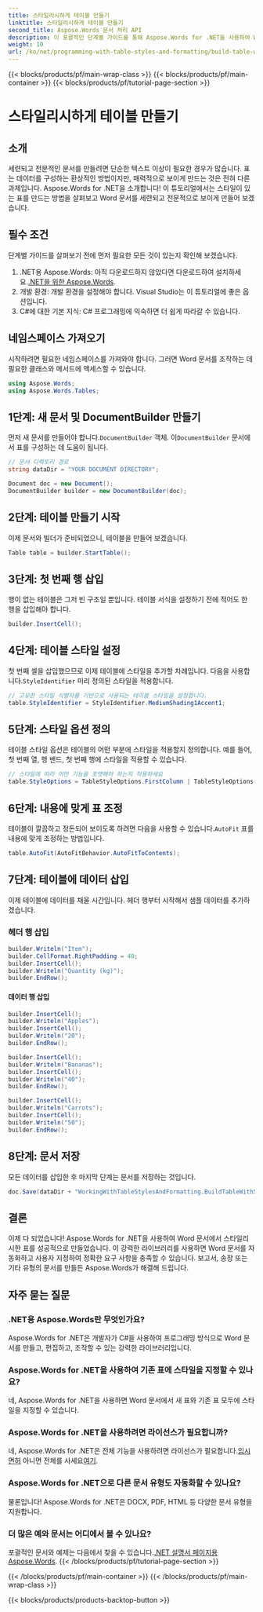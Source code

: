 ```yaml
---
title: 스타일리시하게 테이블 만들기
linktitle: 스타일리시하게 테이블 만들기
second_title: Aspose.Words 문서 처리 API
description: 이 포괄적인 단계별 가이드를 통해 Aspose.Words for .NET을 사용하여 Word 문서에서 표를 만들고 스타일을 지정하는 방법을 알아보세요.
weight: 10
url: /ko/net/programming-with-table-styles-and-formatting/build-table-with-style/
---
```


{{< blocks/products/pf/main-wrap-class >}}
{{< blocks/products/pf/main-container >}}
{{< blocks/products/pf/tutorial-page-section >}}

# 스타일리시하게 테이블 만들기

## 소개

세련되고 전문적인 문서를 만들려면 단순한 텍스트 이상이 필요한 경우가 많습니다. 표는 데이터를 구성하는 환상적인 방법이지만, 매력적으로 보이게 만드는 것은 전혀 다른 과제입니다. Aspose.Words for .NET을 소개합니다! 이 튜토리얼에서는 스타일이 있는 표를 만드는 방법을 살펴보고 Word 문서를 세련되고 전문적으로 보이게 만들어 보겠습니다.

## 필수 조건

단계별 가이드를 살펴보기 전에 먼저 필요한 모든 것이 있는지 확인해 보겠습니다.

1.  .NET용 Aspose.Words: 아직 다운로드하지 않았다면 다운로드하여 설치하세요.[.NET을 위한 Aspose.Words](https://releases.aspose.com/words/net/).
2. 개발 환경: 개발 환경을 설정해야 합니다. Visual Studio는 이 튜토리얼에 좋은 옵션입니다.
3. C#에 대한 기본 지식: C# 프로그래밍에 익숙하면 더 쉽게 따라갈 수 있습니다.

## 네임스페이스 가져오기

시작하려면 필요한 네임스페이스를 가져와야 합니다. 그러면 Word 문서를 조작하는 데 필요한 클래스와 메서드에 액세스할 수 있습니다.

```csharp
using Aspose.Words;
using Aspose.Words.Tables;
```

## 1단계: 새 문서 및 DocumentBuilder 만들기

 먼저 새 문서를 만들어야 합니다.`DocumentBuilder` 객체. 이`DocumentBuilder` 문서에서 표를 구성하는 데 도움이 됩니다.

```csharp
// 문서 디렉토리 경로
string dataDir = "YOUR DOCUMENT DIRECTORY";

Document doc = new Document();
DocumentBuilder builder = new DocumentBuilder(doc);
```

## 2단계: 테이블 만들기 시작

이제 문서와 빌더가 준비되었으니, 테이블을 만들어 보겠습니다.

```csharp
Table table = builder.StartTable();
```

## 3단계: 첫 번째 행 삽입

행이 없는 테이블은 그저 빈 구조일 뿐입니다. 테이블 서식을 설정하기 전에 적어도 한 행을 삽입해야 합니다.

```csharp
builder.InsertCell();
```

## 4단계: 테이블 스타일 설정

 첫 번째 셀을 삽입했으므로 이제 테이블에 스타일을 추가할 차례입니다. 다음을 사용합니다.`StyleIdentifier` 미리 정의된 스타일을 적용합니다.

```csharp
// 고유한 스타일 식별자를 기반으로 사용되는 테이블 스타일을 설정합니다.
table.StyleIdentifier = StyleIdentifier.MediumShading1Accent1;
```

## 5단계: 스타일 옵션 정의

테이블 스타일 옵션은 테이블의 어떤 부분에 스타일을 적용할지 정의합니다. 예를 들어, 첫 번째 열, 행 밴드, 첫 번째 행에 스타일을 적용할 수 있습니다.

```csharp
// 스타일에 따라 어떤 기능을 포맷해야 하는지 적용하세요
table.StyleOptions = TableStyleOptions.FirstColumn | TableStyleOptions.RowBands | TableStyleOptions.FirstRow;
```

## 6단계: 내용에 맞게 표 조정

테이블이 깔끔하고 정돈되어 보이도록 하려면 다음을 사용할 수 있습니다.`AutoFit` 표를 내용에 맞게 조정하는 방법입니다.

```csharp
table.AutoFit(AutoFitBehavior.AutoFitToContents);
```

## 7단계: 테이블에 데이터 삽입

이제 테이블에 데이터를 채울 시간입니다. 헤더 행부터 시작해서 샘플 데이터를 추가하겠습니다.

### 헤더 행 삽입

```csharp
builder.Writeln("Item");
builder.CellFormat.RightPadding = 40;
builder.InsertCell();
builder.Writeln("Quantity (kg)");
builder.EndRow();
```

#### 데이터 행 삽입

```csharp
builder.InsertCell();
builder.Writeln("Apples");
builder.InsertCell();
builder.Writeln("20");
builder.EndRow();

builder.InsertCell();
builder.Writeln("Bananas");
builder.InsertCell();
builder.Writeln("40");
builder.EndRow();

builder.InsertCell();
builder.Writeln("Carrots");
builder.InsertCell();
builder.Writeln("50");
builder.EndRow();
```

## 8단계: 문서 저장

모든 데이터를 삽입한 후 마지막 단계는 문서를 저장하는 것입니다.

```csharp
doc.Save(dataDir + "WorkingWithTableStylesAndFormatting.BuildTableWithStyle.docx");
```

## 결론

이제 다 되었습니다! Aspose.Words for .NET을 사용하여 Word 문서에서 스타일리시한 표를 성공적으로 만들었습니다. 이 강력한 라이브러리를 사용하면 Word 문서를 자동화하고 사용자 지정하여 정확한 요구 사항을 충족할 수 있습니다. 보고서, 송장 또는 기타 유형의 문서를 만들든 Aspose.Words가 해결해 드립니다.

## 자주 묻는 질문

### .NET용 Aspose.Words란 무엇인가요?
Aspose.Words for .NET은 개발자가 C#을 사용하여 프로그래밍 방식으로 Word 문서를 만들고, 편집하고, 조작할 수 있는 강력한 라이브러리입니다.

### Aspose.Words for .NET을 사용하여 기존 표에 스타일을 지정할 수 있나요?
네, Aspose.Words for .NET을 사용하면 Word 문서에서 새 표와 기존 표 모두에 스타일을 지정할 수 있습니다.

### Aspose.Words for .NET을 사용하려면 라이선스가 필요합니까?
 네, Aspose.Words for .NET은 전체 기능을 사용하려면 라이선스가 필요합니다.[임시 면허](https://purchase.aspose.com/temporary-license/) 아니면 전체를 사세요[여기](https://purchase.aspose.com/buy).

### Aspose.Words for .NET으로 다른 문서 유형도 자동화할 수 있나요?
물론입니다! Aspose.Words for .NET은 DOCX, PDF, HTML 등 다양한 문서 유형을 지원합니다.

### 더 많은 예와 문서는 어디에서 볼 수 있나요?
 포괄적인 문서와 예제는 다음에서 찾을 수 있습니다.[.NET 설명서 페이지용 Aspose.Words](https://reference.aspose.com/words/net/).
{{< /blocks/products/pf/tutorial-page-section >}}

{{< /blocks/products/pf/main-container >}}
{{< /blocks/products/pf/main-wrap-class >}}

{{< blocks/products/products-backtop-button >}}
